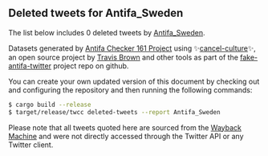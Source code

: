 ## Deleted tweets for Antifa_Sweden

The list below includes 0 deleted tweets by
[Antifa_Sweden](https://twitter.com/Antifa_Sweden).



Datasets generated by [Antifa Checker 161 Project](https://twitter.com/antifacheck161) using ✨[cancel-culture](https://github.com/travisbrown/cancel-culture)✨, an open source project by 
[Travis Brown](https://twitter.com/travisbrown) and other tools as part of the 
[fake-antifa-twitter](https://github.com/antifacheck161/fake-antifa-twitter) project repo on github.

You can create your own updated version of this document by checking out and configuring the
repository and then running the following commands:

```bash
$ cargo build --release
$ target/release/twcc deleted-tweets --report Antifa_Sweden
```

Please note that all tweets quoted here are sourced from the
[Wayback Machine](https://web.archive.org) and were not directly accessed through the Twitter API or
any Twitter client.

